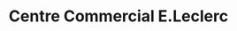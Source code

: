 ---
title: "Centre Commercial E.Leclerc"
url: /clermont-ferrand/centre-commercial-e-leclerc/
shop: supermarché
---